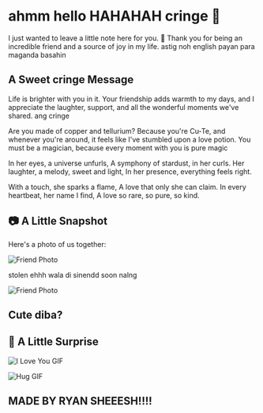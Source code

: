 # ahmm hello HAHAHAH cringe 💖

I just wanted to leave a little note here for you. 🌟 Thank you for being an incredible friend and a source of joy in my life.
astig noh english payan para maganda basahin

## A Sweet cringe Message

Life is brighter with you in it. Your friendship adds warmth to my days, and I appreciate the laughter, support, and all the wonderful moments we've shared.
ang cringe 

Are you made of copper and tellurium? Because you're Cu-Te, and whenever you're around, it feels like I've stumbled upon a love potion.
You must be a magician, because every moment with you is pure magic

In her eyes, a universe unfurls,
A symphony of stardust, in her curls.
Her laughter, a melody, sweet and light,
In her presence, everything feels right.

With a touch, she sparks a flame,
A love that only she can claim.
In every heartbeat, her name I find,
A love so rare, so pure, so kind.








## 📷 A Little Snapshot

Here's a photo of us together:

![Friend Photo](images/friend-photo.jpg)

stolen ehhh
wala di sinendd soon nalng


![Friend Photo](https://scontent.fmnl26-1.fna.fbcdn.net/v/t1.15752-9/400441337_732817302040635_4891912133917969794_n.jpg?_nc_cat=110&ccb=1-7&_nc_sid=8cd0a2&_nc_eui2=AeHgoMlN3pu6rVl6dn9gCYyTpDhIb305feSkOEhvfTl95IRIk-eGhBJGbjJLTFuZkPWropoBUmojCk8QIjk3Rm2c&_nc_ohc=heirJlOlhnoAX9_bLcc&_nc_oc=AQm5JLpyLW9MxKYAAsUXfmd0ezH9fh5pP-sruWoUuhznJ9J9hbiB4_cJwpM5EBPAdOwqFY2L3EuXsYHFqzpMAI5Q&_nc_ht=scontent.fmnl26-1.fna&oh=03_AdTK47vyaT5pC0pJ9cebFS0Yo7T8wUMHdzWq4i8J5xXMjg&oe=657EC889) 

## Cute diba?



## 🎁 A Little Surprise



![I Love You GIF](https://i.pinimg.com/originals/c8/3d/66/c83d6694b7ad7fc58cc4fd27b94186be.gif)



![Hug GIF](https://media2.giphy.com/media/v1.Y2lkPTc5MGI3NjExemR1dHUxNHVkcml4aGc3eGtyZjdjd3ZnN3djajV6d3V2MXhydDkzNyZlcD12MV9pbnRlcm5hbF9naWZfYnlfaWQmY3Q9Zw/QFPoctlgZ5s0E/giphy.gif)


## MADE BY RYAN SHEEESH!!!!
